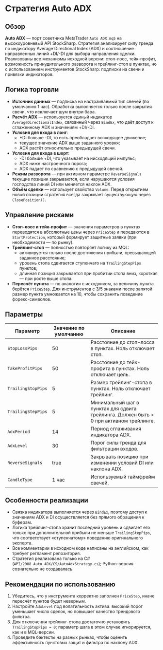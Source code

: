 # Стратегия Auto ADX

## Обзор
**Auto ADX** — порт советника MetaTrader `Auto ADX.mq5` на высокоуровневый API StockSharp. Стратегия анализирует силу тренда по индикатору Average Directional Index (ADX) и соотношение направленных линий +DI/-DI для выбора направления сделки. Реализованы все механизмы исходной версии: стоп-лосс, тейк-профит, возможность принудительного разворота и трейлинг-стоп в пунктах, но с использованием инструментов StockSharp: подписки на свечи и привязки индикаторов.

## Логика торговли
- **Источник данных** — подписка на настраиваемый тип свечей (по умолчанию 1 час). Обработка выполняется только после закрытия свечи, что исключает шум внутри бара.
- **Расчёт ADX** — используется единый индикатор `AverageDirectionalIndex`, связанный через `BindEx`, что даёт доступ к сглаженному ADX и значениям +DI/-DI.
- **Условия для входа в лонг**:
  - +DI больше -DI, то есть преобладает восходящее движение;
  - текущее значение ADX выше заданного уровня;
  - ADX растёт относительно предыдущей свечи.
- **Условия для входа в шорт**:
  - -DI больше +DI, что указывает на нисходящий импульс;
  - ADX ниже настроечного порога;
  - ADX падает по сравнению с предыдущей свечой.
- **Режим разворота** — при активном параметре `ReverseSignals` текущие позиции закрываются, если нарушаются условия господства линий DI или меняется наклон ADX.
- **Объём сделки** — использует свойство `Volume`. Перед открытием новой позиции стратегия всегда закрывает существующую через `ClosePosition()`.

## Управление рисками
- **Стоп-лосс и тейк-профит** — значения параметров в пунктах переводятся в абсолютные цены через `PriceStep` и передаются в `StartProtection`, который формирует защитные заявки (при необходимости — по рынку).
- **Трейлинг-стоп** — полностью повторяет логику из MQL:
  - активируется только после достижения прибыли, превышающей заданное расстояние;
  - уровень стопа сдвигается ступенчато на `TrailingStepPips` пунктов;
  - длинная позиция закрывается при пробитии стопа вниз, короткая — при росте выше стопа.
- **Пересчёт пункта** — по аналогии с исходником, за величину пункта берётся `PriceStep`. Для инструментов с 3/5 знаками после запятой размер пункта умножается на 10, чтобы сохранить поведение форекс-символов.

## Параметры
| Параметр | Значение по умолчанию | Описание |
| --- | --- | --- |
| `StopLossPips` | 50 | Расстояние до стоп-лосса в пунктах. Ноль отключает стоп. |
| `TakeProfitPips` | 50 | Расстояние до тейк-профита в пунктах. Ноль отключает цель. |
| `TrailingStopPips` | 5 | Размер трейлинг-стопа в пунктах. Ноль отключает трейлинг. |
| `TrailingStepPips` | 5 | Минимальный шаг в пунктах для сдвига трейлинга. Должен быть > 0 при активном трейлинге. |
| `AdxPeriod` | 14 | Период сглаживания индикатора ADX. |
| `AdxLevel` | 30 | Порог силы тренда для фильтрации входов. |
| `ReverseSignals` | true | Закрывать позицию при изменении условий DI или наклона ADX. |
| `CandleType` | 1 час | Используемый таймфрейм свечей. |

## Особенности реализации
- Связка индикатора выполняется через `BindEx`, поэтому доступ к значениям ADX и DI осуществляется без прямого обращения к буферам.
- Логика трейлинг-стопа хранит последний уровень и сдвигает его только при дополнительной прибыли не меньше `TrailingStepPips`, что соответствует «ступенчатому» поведению оригинального эксперта.
- Все комментарии в исходном коде написаны на английском, как требует регламент репозитория.
- Стратегия реализована только на C# (`API/2908_Auto_ADX/CS/AutoAdxStrategy.cs`); Python-версия сознательно не создавалась.

## Рекомендации по использованию
1. Убедитесь, что у инструмента корректно заполнен `PriceStep`, иначе пересчёт пунктов будет неверным.
2. Настройте `AdxLevel` под волатильность актива: высокий порог уменьшает число сделок, но повышает качество трендового фильтра.
3. Для отключения трейлинг-стопа достаточно установить `TrailingStopPips = 0`; параметр шага в этом случае игнорируется, как и в MQL-версии.
4. Проведите бэктесты на разных рынках, чтобы оценить эффективность пунктовых защит и фильтра по наклону ADX.
